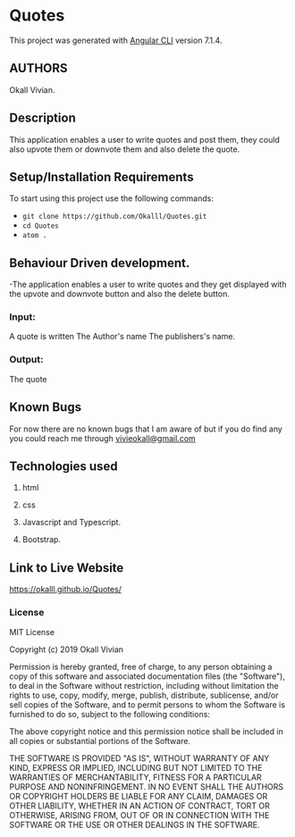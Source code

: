 # Quotes

This project was generated with [Angular CLI](https://github.com/angular/angular-cli) version 7.1.4.

## AUTHORS
Okall Vivian.

## Description

This application enables a user to write quotes and post them, they could also upvote them or downvote them and also delete the quote.

## Setup/Installation Requirements

To start using this project use the following commands:

* `git clone https://github.com/Okalll/Quotes.git`
* `cd Quotes`
* `atom .`

## Behaviour Driven development.
-The application enables a user to write quotes and they get displayed with the upvote and downvote button and also the delete button.

### Input:
A quote is written
The Author's name
The publishers's name.

### Output:
The quote



## Known Bugs
For now there are no known bugs that I am aware of but if you do find any you could reach me through vivieokall@gmail.com

## Technologies used
1. html

2. css

3. Javascript and Typescript.

4. Bootstrap.

## Link to Live Website

https://okalll.github.io/Quotes/

### License

MIT License

Copyright (c) 2019 Okall Vivian

Permission is hereby granted, free of charge, to any person obtaining a copy of this software and associated documentation files (the "Software"), to deal in the Software without restriction, including without limitation the rights to use, copy, modify, merge, publish, distribute, sublicense, and/or sell copies of the Software, and to permit persons to whom the Software is furnished to do so, subject to the following conditions:

The above copyright notice and this permission notice shall be included in all copies or substantial portions of the Software.

THE SOFTWARE IS PROVIDED "AS IS", WITHOUT WARRANTY OF ANY KIND, EXPRESS OR IMPLIED, INCLUDING BUT NOT LIMITED TO THE WARRANTIES OF MERCHANTABILITY, FITNESS FOR A PARTICULAR PURPOSE AND NONINFRINGEMENT. IN NO EVENT SHALL THE AUTHORS OR COPYRIGHT HOLDERS BE LIABLE FOR ANY CLAIM, DAMAGES OR OTHER LIABILITY, WHETHER IN AN ACTION OF CONTRACT, TORT OR OTHERWISE, ARISING FROM, OUT OF OR IN CONNECTION WITH THE SOFTWARE OR THE USE OR OTHER DEALINGS IN THE SOFTWARE.
